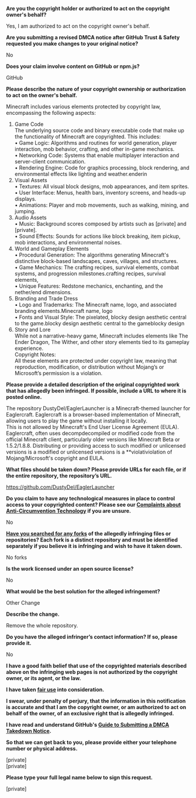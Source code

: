 **Are you the copyright holder or authorized to act on the copyright owner's behalf?**

Yes, I am authorized to act on the copyright owner's behalf.

**Are you submitting a revised DMCA notice after GitHub Trust & Safety requested you make changes to your original notice?**

No

**Does your claim involve content on GitHub or npm.js?**

GitHub

**Please describe the nature of your copyright ownership or authorization to act on the owner's behalf.**

Minecraft includes various elements protected by copyright law, encompassing the following aspects:  
1. Game Code  
The underlying source code and binary executable code that make up the functionality of Minecraft are copyrighted. This includes:  
• Game Logic: Algorithms and routines for world generation, player interaction, mob behavior, crafting, and other in-game mechanics.  
• Networking Code: Systems that enable multiplayer interaction and server-client communication.  
• Rendering Engine: Code for graphics processing, block rendering, and environmental effects like lighting and weather.enderin  
2. Visual Assets  
• Textures: All visual block designs, mob appearances, and item sprites.  
• User Interface: Menus, health bars, inventory screens, and heads-up displays.  
• Animations: Player and mob movements, such as walking, mining, and jumping.  
3. Audio Assets  
• Music: Background scores composed by artists such as [private] and [private].  
• Sound Effects: Sounds for actions like block breaking, item pickup, mob interactions, and environmental noises.  
4. World and Gameplay Elements  
• Procedural Generation: The algorithms generating Minecraft's distinctive block-based landscapes, caves, villages, and structures.  
• Game Mechanics: The crafting recipes, survival elements, combat systems, and progression milestones.crafting recipes, survival elements,  
• Unique Features: Redstone mechanics, enchanting, and the nether/end dimensions.  
5. Branding and Trade Dress  
• Logo and Trademarks: The Minecraft name, logo, and associated branding elements.Minecraft name, logo  
• Fonts and Visual Style: The pixelated, blocky design aesthetic central to the game.blocky design aesthetic central to the gameblocky design  
6. Story and Lore  
While not a narrative-heavy game, Minecraft includes elements like The Ender Dragon, The Wither, and other story elements tied to its gameplay experience.  
Copyright Notes:  
All these elements are protected under copyright law, meaning that reproduction, modification, or distribution without Mojang’s or Microsoft’s permission is a violation.  

**Please provide a detailed description of the original copyrighted work that has allegedly been infringed. If possible, include a URL to where it is posted online.**

The repository DustyDel/EaglerLauncher is a Minecraft-themed launcher for Eaglercraft. Eaglercraft is a browser-based implementation of Minecraft, allowing users to play the game without installing it locally.  
This is not allowed by Minecraft's End User License Agreement (EULA). Eaglercraft, often uses decompdecompiled or modified code from the official Minecraft client, particularly older versions like Minecraft Beta or 1.5.2/1.8.8. Distributing or providing access to such modified or unlicensed versions is a modified or unlicensed versions is a **violativiolation of Mojang/Microsoft's copyright and EULA.

**What files should be taken down? Please provide URLs for each file, or if the entire repository, the repository’s URL.**

https://github.com/DustyDel/EaglerLauncher

**Do you claim to have any technological measures in place to control access to your copyrighted content? Please see our <a href="https://docs.github.com/articles/guide-to-submitting-a-dmca-takedown-notice#complaints-about-anti-circumvention-technology">Complaints about Anti-Circumvention Technology</a> if you are unsure.**

No

**<a href="https://docs.github.com/articles/dmca-takedown-policy#b-what-about-forks-or-whats-a-fork">Have you searched for any forks</a> of the allegedly infringing files or repositories? Each fork is a distinct repository and must be identified separately if you believe it is infringing and wish to have it taken down.**

No forks

**Is the work licensed under an open source license?**

No

**What would be the best solution for the alleged infringement?**

Other Change

**Describe the change.**

Remove the whole repository.

**Do you have the alleged infringer’s contact information? If so, please provide it.**

No

**I have a good faith belief that use of the copyrighted materials described above on the infringing web pages is not authorized by the copyright owner, or its agent, or the law.**

**I have taken <a href="https://www.lumendatabase.org/topics/22">fair use</a> into consideration.**

**I swear, under penalty of perjury, that the information in this notification is accurate and that I am the copyright owner, or am authorized to act on behalf of the owner, of an exclusive right that is allegedly infringed.**

**I have read and understand GitHub's <a href="https://docs.github.com/articles/guide-to-submitting-a-dmca-takedown-notice/">Guide to Submitting a DMCA Takedown Notice</a>.**

**So that we can get back to you, please provide either your telephone number or physical address.**

[private]  
[private]  

**Please type your full legal name below to sign this request.**

[private]  
